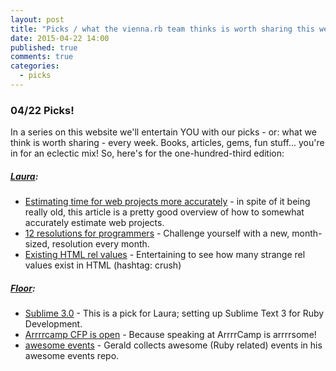 ```yaml
---
layout: post
title: "Picks / what the vienna.rb team thinks is worth sharing this week"
date: 2015-04-22 14:00
published: true
comments: true
categories:
  - picks
---
```


### 04/22 Picks!

In a series on this website we'll entertain YOU with our picks - or: what we think is worth sharing - every week.
Books, articles, gems, fun stuff... you're in for an eclectic mix! So, here's for the one-hundred-third edition:

##### [Laura][1]:
- [Estimating time for web projects more accurately][2] - in spite of it being really old, this article is a pretty good overview of how to somewhat accurately estimate web projects.
- [12 resolutions for programmers][3] - Challenge yourself with a new, month-sized, resolution every month.
- [Existing HTML rel values][4] - Entertaining to see how many strange rel values exist in HTML (hashtag: crush)


##### [Floor][9]:
- [Sublime 3.0][10] -  This is a pick for Laura; setting up Sublime Text 3 for Ruby Development.
- [Arrrrcamp CFP is open][11] - Because speaking at ArrrrCamp is arrrrsome!
- [awesome events][12] - Gerald collects awesome (Ruby related) events in his awesome events repo.


[1]: http://www.twitter.com/alicetragedy
[2]: http://www.thesambarnes.com/digital-project-management/estimating-time-for-web-projects-more-accurately-part-2/
[3]: http://matt.might.net/articles/programmers-resolutions/
[4]: http://microformats.org/wiki/existing-rel-values
[5]: http://www.twitter.com/mraaroncruz
[6]:
[7]:
[9]: http://www.twitter.com/floordrees
[10]: http://www.rubyflow.com/p/i4zps2-set-up-sublime-text-3-for-ruby-development
[11]: http://2015.arrrrcamp.be/cfp/
[12]: https://github.com/planetruby/awesome-events
